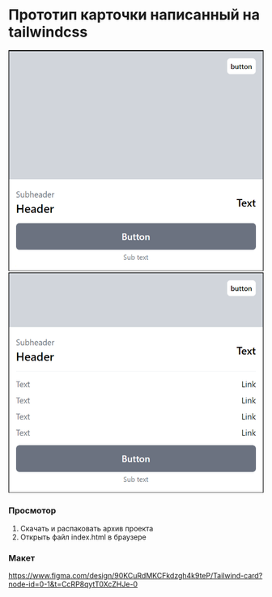 # Прототип карточки написанный на tailwindcss

![normal card](./screenshots/normal.png)
![hovered card](./screenshots/hovered.png)

### Просмотор

1. Скачать и распаковать архив проекта
2. Открыть файл index.html в браузере

### Макет

https://www.figma.com/design/90KCuRdMKCFkdzgh4k9teP/Tailwind-card?node-id=0-1&t=CcRP8qytT0XcZHJe-0